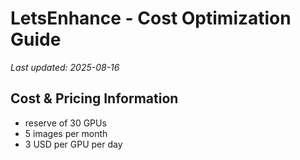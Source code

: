 # LetsEnhance - Cost Optimization Guide

*Last updated: 2025-08-16*

## Cost & Pricing Information

- reserve of 30 GPUs
- 5 images per month
- 3 USD per GPU per day

